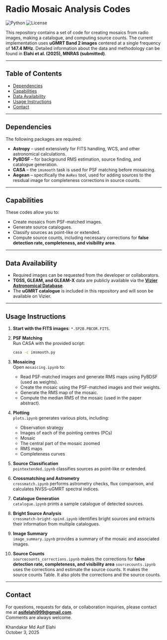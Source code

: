 # Radio Mosaic Analysis Codes

![Python](https://img.shields.io/badge/python-3.12%2B-blue) ![License](https://img.shields.io/badge/license-MIT-green)

This repository contains a set of code for creating mosaics from radio images, making a catalogue, and computing source counts. The current implementation uses **uGMRT Band 2 images** centered at a single frequency of **147.4 MHz**. Detailed information about the data and methodology can be found in **Elahi et al. (2025), MNRAS (submitted)**.

---

## Table of Contents
- [Dependencies](#dependencies)
- [Capabilities](#capabilities)
- [Data Availability](#data-availability)
- [Usage Instructions](#usage-instructions)
- [Contact](#contact)

---

## Dependencies

The following packages are required:

- **Astropy** – used extensively for FITS handling, WCS, and other astronomical calculations.  
- **PyBDSF** – for background RMS estimation, source finding, and catalogue generation.  
- **CASA** – the `imsmooth` task is used for PSF matching before mosaicing.  
- **Aegean** – specifically the `AeRes` tool, used for adding sources to the residual image for completeness corrections in source counts.  

---

## Capabilities

These codes allow you to:

- Create mosaics from PSF-matched images.  
- Generate source catalogues.  
- Classify sources as point-like or extended.  
- Compute source counts, including necessary corrections for **false detection rate, completeness, and visibility area**.  

---

## Data Availability

- Required images can be requested from the developer or collaborators.  
- **TGSS, GLEAM, and GLEAM-X** data are publicly available via the **[Vizier Astronomical Database](https://vizier.u-strasbg.fr/)**.  
- The **uGMRT catalogue** is included in this repository and will soon be available on Vizier.  

---

## Usage Instructions

1. **Start with the FITS images**: `*.SP2B.PBCOR.FITS`.  

2. **PSF Matching**  
   Run CASA with the provided script:  
   ```bash
   casa -c imsmooth.py
   ```

3. **Mosaicing**  
   Open `mosaicing.ipynb` to:  
   - Read PSF-matched images and generate RMS maps using PyBDSF (used as weights).  
   - Create the mosaic using the PSF-matched images and their weights.  
   - Generate the RMS map of the mosaic.  
   - Compute the median RMS of the mosaic (used in the paper abstract).  

4. **Plotting**  
   `plots.ipynb` generates various plots, including:  
   - Observation strategy  
   - Images of each of the pointing centres (PCs)  
   - Mosaic  
   - The central part of the mosaic zoomed   
   - RMS maps  
   - Completeness curves  

5. **Source Classification**  
   `pointextended.ipynb` classifies sources as point-like or extended.  

6. **Crossmatching and Astrometry**  
   `crossmatch.ipynb` performs astrometry checks, flux comparison, and calculates NVSS–uGMRT spectral indices.  

7. **Catalogue Generation**  
   `catalogue.ipynb` prints a sample catalogue of detected sources.  

8. **Bright Source Analysis**  
   `crossmatch-bright-spind.ipynb` identifies bright sources and extracts their information from multiple catalogues.  

9. **Image Summary**  
   `image_summary.ipynb` provides a summary of the mosaic and associated images.

10. **Source Counts**   
    `sourcecounts_corrections.ipynb` makes the corrections for **false detection rate, completeness, and visibility area**
    `sourcecounts.ipynb` uses the corrections and estimate the source counts. It makes the source counts Table. It also plots the corrections and the source counts.


---

## Contact

For questions, requests for data, or collaboration inquiries, please contact me at **asifelahi999@gmail.com**.  
Comments are always welcome. 


Khandakar Md Asif Elahi  
October 3, 2025

